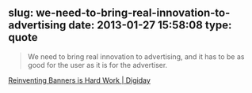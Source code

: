 slug: we-need-to-bring-real-innovation-to-advertising
date: 2013-01-27 15:58:08
type: quote
---

> We need to bring real innovation to advertising, and it has to be as good for the user as it is for the advertiser.

[Reinventing Banners is Hard Work | Digiday](http://www.digiday.com/publishers/reinventing-banners-is-hard-work/)
